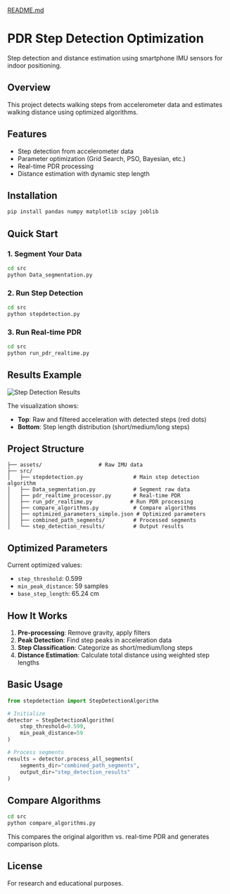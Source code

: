 [README.md](https://github.com/user-attachments/files/23047396/README.md)
# PDR Step Detection Optimization

Step detection and distance estimation using smartphone IMU sensors for indoor positioning.

## Overview

This project detects walking steps from accelerometer data and estimates walking distance using optimized algorithms.

## Features

- Step detection from accelerometer data
- Parameter optimization (Grid Search, PSO, Bayesian, etc.)
- Real-time PDR processing
- Distance estimation with dynamic step length

## Installation

```bash
pip install pandas numpy matplotlib scipy joblib
```

## Quick Start

### 1. Segment Your Data

```bash
cd src
python Data_segmentation.py
```

### 2. Run Step Detection

```bash
cd src
python stepdetection.py
```

### 3. Run Real-time PDR

```bash
cd src
python run_pdr_realtime.py
```

## Results Example

![Step Detection Results](PDR_step_detection_optimzation/assets/step_detection_example.png)

The visualization shows:
- **Top**: Raw and filtered acceleration with detected steps (red dots)
- **Bottom**: Step length distribution (short/medium/long steps)

## Project Structure

```
├── assets/                  # Raw IMU data
├── src/
│   ├── stepdetection.py                # Main step detection algorithm
│   ├── Data_segmentation.py            # Segment raw data
│   ├── pdr_realtime_processor.py       # Real-time PDR
│   ├── run_pdr_realtime.py            # Run PDR processing
│   ├── compare_algorithms.py           # Compare algorithms
│   ├── optimized_parameters_simple.json # Optimized parameters
│   ├── combined_path_segments/         # Processed segments
│   └── step_detection_results/         # Output results
```

## Optimized Parameters

Current optimized values:
- `step_threshold`: 0.599
- `min_peak_distance`: 59 samples
- `base_step_length`: 65.24 cm

## How It Works

1. **Pre-processing**: Remove gravity, apply filters
2. **Peak Detection**: Find step peaks in acceleration data
3. **Step Classification**: Categorize as short/medium/long steps
4. **Distance Estimation**: Calculate total distance using weighted step lengths

## Basic Usage

```python
from stepdetection import StepDetectionAlgorithm

# Initialize
detector = StepDetectionAlgorithm(
    step_threshold=0.599,
    min_peak_distance=59
)

# Process segments
results = detector.process_all_segments(
    segments_dir="combined_path_segments",
    output_dir="step_detection_results"
)
```

## Compare Algorithms

```bash
cd src
python compare_algorithms.py
```

This compares the original algorithm vs. real-time PDR and generates comparison plots.

## License

For research and educational purposes.

